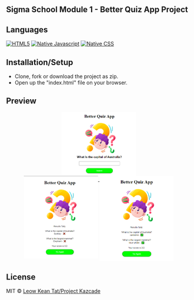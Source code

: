 ## Sigma School Module 1 - Better Quiz App Project

## Languages
[![HTML5](https://img.shields.io/badge/Language-HTML5-brightgreen.svg?style=flat)](https://developer.mozilla.org/en-US/docs/Web/HTML)
[![Native Javascript](https://img.shields.io/badge/Language-Native%20JavaScript-brightgreen.svg?style=flat)](https://developer.mozilla.org/en-US/docs/Web/JavaScript)
[![Native CSS](https://img.shields.io/badge/Language-Native%20CSS-brightgreen.svg?style=flat)](https://developer.mozilla.org/en-US/docs/Web/CSS)

## Installation/Setup
- Clone, fork or download the project as zip.
- Open up the "index.html" file on your browser.

## Preview
<div align="center">
  <a href="./assets/preview-1.png">
    <img align=top src="./assets/preview-1.png" width="40%" height="auto">
  </a>
</div>

<div align="center">
  <a href="./assets/preview-2.png">
    <img align=top src="./assets/preview-2.png" width="40%" height="auto">
  </a>
  <a href="./assets/preview-3.png">
    <img align=top src="./assets/preview-3.png" width="40%" height="auto">
  </a>
</div>

<!--- target = "_blank" not supported in GIT HTML Markdowns --->
<!--- Discussion: https://stackoverflow.com/questions/41915571/open-link-in-new-tab-with-github-markdown-using-target-blank --->

## License
MIT © [Leow Kean Tat/Project Kazcade](https://github.com/KTLeow93584)
